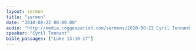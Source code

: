 ```yaml
---
layout: sermon
title: "sermon"
date: "2010-08-22 00:00:00"
audio: "http://media.coggesparish.com/sermons/2010-08-22 Cyril Tennant.mp3"
speaker: "Cyril Tennant"
bible_passages: ["Luke 13:10-17"]
---
```


